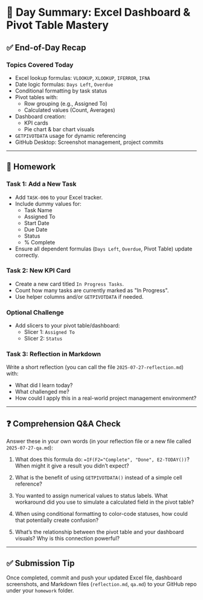 # 📘 Day Summary: Excel Dashboard & Pivot Table Mastery

## ✅ End-of-Day Recap

### Topics Covered Today

- Excel lookup formulas: `VLOOKUP`, `XLOOKUP`, `IFERROR`, `IFNA`
- Date logic formulas: `Days Left`, `Overdue`
- Conditional formatting by task status
- Pivot tables with:
  - Row grouping (e.g., Assigned To)
  - Calculated values (Count, Averages)
- Dashboard creation:
  - KPI cards
  - Pie chart & bar chart visuals
- `GETPIVOTDATA` usage for dynamic referencing
- GitHub Desktop: Screenshot management, project commits

---

## 📝 Homework

### Task 1: Add a New Task

- Add `TASK-006` to your Excel tracker.
- Include dummy values for:
  - Task Name
  - Assigned To
  - Start Date
  - Due Date
  - Status
  - % Complete
- Ensure all dependent formulas (`Days Left`, `Overdue`, Pivot Table) update correctly.

### Task 2: New KPI Card

- Create a new card titled `In Progress Tasks`.
- Count how many tasks are currently marked as "In Progress".
- Use helper columns and/or `GETPIVOTDATA` if needed.

### Optional Challenge

- Add slicers to your pivot table/dashboard:
  - Slicer 1: `Assigned To`
  - Slicer 2: `Status`

### Task 3: Reflection in Markdown

Write a short reflection (you can call the file `2025-07-27-reflection.md`) with:

- What did I learn today?
- What challenged me?
- How could I apply this in a real-world project management environment?

---

## ❓ Comprehension Q&A Check

Answer these in your own words (in your reflection file or a new file called `2025-07-27-qa.md`):

1. What does this formula do: `=IF(F2="Complete", "Done", E2-TODAY())`?  
   When might it give a result you didn’t expect?

2. What is the benefit of using `GETPIVOTDATA()` instead of a simple cell reference?

3. You wanted to assign numerical values to status labels. What workaround did you use to simulate a calculated field in the pivot table?

4. When using conditional formatting to color-code statuses, how could that potentially create confusion?

5. What’s the relationship between the pivot table and your dashboard visuals? Why is this connection powerful?

---

## ✅ Submission Tip

Once completed, commit and push your updated Excel file, dashboard screenshots, and Markdown files (`reflection.md`, `qa.md`) to your GitHub repo under your `homework` folder.
